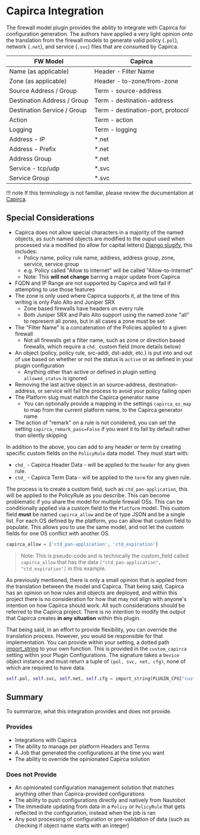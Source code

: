 # Capirca Integration

The firewall model plugin provides the ability to integrate with Capirca for configuration generation. The authors have applied a very light opinion onto the translation from the firewall models to generate valid policy (`.pol`), network (`.net`), and service (`.svc`) files that are consumed by Capirca.

FW Model                    | Capirca
--------------------------- | -------
Name (as applicable)        | Header - Filter Name
Zone (as applicable)        | Header - to-zone/from-zone
Source Address / Group      | Term - source-address
Destination Address / Group | Term - destination-address
Destination Service / Group | Term - destination-port, protocol
Action                      | Term - action
Logging                     | Term - logging
Address - IP                | *.net
Address - Prefix            | *.net
Address Group               | *.net
Service - tcp/udp           | *.svc
Service Group               | *.svc

!!! note
    If this terminology is not familiar, please review the documentation at [Capirca](https://github.com/google/capirca).

## Special Considerations

* Capirca does not allow special characters in a majority of the named objects, as such named objects are modified to the ouput used when processed via a modified (to allow for capital letters) [Django slugify](https://docs.djangoproject.com/en/4.0/ref/utils/#django.utils.text.slugify), this includes:
    * Policy name, policy rule name, address, address group, zone, service, service group
    * e.g. Policy called "Allow to Internet" will be called "Allow-to-Internet"
    * Note: This **will not change** barring a major update from Capirca
* FQDN and IP Range are not supported by Capirca and will fail if attempting to use those features
* The zone is only used where Capirca supports it, at the time of this writing is only Palo Alto and Juniper SRX
    * Zone based firewalls have headers on every rule
    * Both Juniper SRX and Palo Alto support using the named zone "all" to represent all zones, but in all cases a zone must be set
* The "Filter Name" is a concatenation of the Policies applied to a given firewall
    * Not all firewalls get a filter name, such as zone or direction based firewalls, which require a `chd_` custom field (more details below)
* An object (policy, policy rule, src-addr, dst-addr, etc.) is put into and out of use based on whether or not the status is `active` or as defined in your plugin configuration
    * Anything other than active or defined in plugin setting `allowed_status` is ignored
* Removing the last active object in an source-address, destination-address, or service will fail the process to avoid your policy failing open
* The Platform slug must match the Capirca generator name
    * You can optionally provide a mapping in the settings `capirca_os_map` to map from the current platform name, to the Capirca generator name
* The action of "remark" on a rule is not conidered, you can set the setting `capirca_remark_pass=False` if you want it to fail by default rather than silently skipping

In addition to the above, you can add to any header or term by creating specific custom fields on the `PolicyRule` data model. They must start with:

* `chd_` - Capirca Header Data - will be applied to the `header` for any given rule.
* `ctd_` - Capirca Term Data - will be applied to the `term` for any given rule.

The process is to create a custom field, such as `ctd_pan-application`, this will be applied to the PolicyRule as you describe. This can become problematic if you share the model for multiple firewall OSs. This can be conditionally applied via a custom field to the `Platform` model. This custom field **must** be named `capirca_allow` and be of type JSON and be a single list. For each OS defined by the platform, you can allow that custom field to populate. This allows you to use the same model, and not let the custom fields for one OS conflict with another OS.

```python
capirca_allow = ['ctd_pan-application', 'ctd_expiration']
```

> Note: This is pseudo-code and is technically the custom_field called `capirca_allow` that has the data `["ctd_pan-application", "ctd_expiration"]` in this example.

As previously mentioned, there is only a small opinion that is applied from the translation between the model and Capirca. That being said, Capirca has an opinion on how rules and objects are deployed, and within this project there is no consideration for how that may not align with anyone's intention on how Capirca should work. All such considerations should be referred to the Capirca project. There is no intention to modify the output that Capirca creates **in any situation** within this plugin.

That being said, in an effort to provide flexibility, you can override the translation process. However, you would be responsible for that implementation. You can provide within your setting, a dotted path [import_string](https://docs.djangoproject.com/en/4.0/ref/utils/#django.utils.module_loading.import_string) to your own function. This is provided in the `custom_capirca` setting within your Plugin Configurations. The signature takes a `Device` object instance and must return a tuple of `(pol, svc, net, cfg)`, none of which are required to have data.

```python
self.pol, self.svc, self.net, self.cfg = import_string(PLUGIN_CFG["custom_capirca"])(self.device)
```

## Summary

To summarize, what this integration provides and does not provide.

### Provides

* Integrations with Capirca
* The ability to manage per platform Headers and Terms
* A Job that generated the configurations at the time you want
* The ability to override the opinionated Capirca solution

### Does not Provide

* An opinionated configuration management solution that matches anything other than Capirca-provided configurations
* The ability to push configurations directly and natively from Nautobot
* The immediate updating from data in a `Policy` or `PolicyRule` that gets reflected in the configuration, instead when the job is ran
* Any post processing of configuration or pre-validation of data (such as checking if object name starts with an integer)
